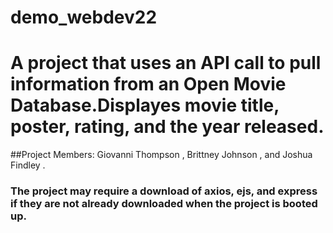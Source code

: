 # demo_webdev22
# A project that uses an API call to pull information from an Open Movie Database.Displayes movie title, poster, rating, and the year released. 
##Project Members: Giovanni Thompson , Brittney Johnson , and Joshua Findley . 
### The project may require a download of axios, ejs, and express if they are not already downloaded when the project is booted up.
